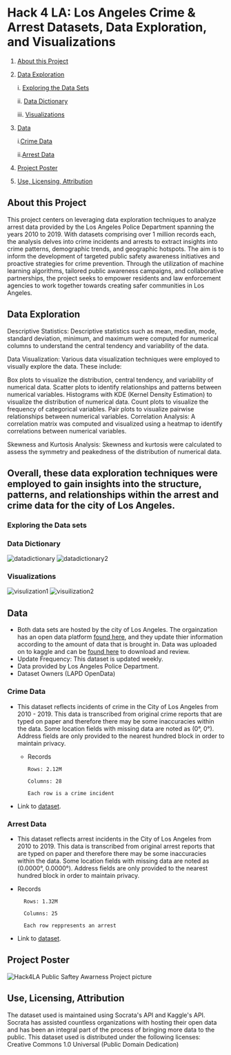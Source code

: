 # Hack 4 LA: Los Angeles Crime & Arrest Datasets, Data Exploration, and Visualizations


1. [About this Project](#about-this-project)
2. [Data Exploration](#data-exploration)
   
   i. [Exploring the Data Sets](#exploring-the-data-sets)
   
   ii. [Data Dictionary](#data-dictionary)
   
   iii. [Visualizations](#visualizations)
   
4. [Data](#data)

      i.[Crime Data](#crime-data)

      ii.[Arrest Data](#arrest-data)

6. [Project Poster](project-Poster)
7. [Use, Licensing, Attribution](#use-licensing-attribution)




## About this Project
This project centers on leveraging data exploration techniques to analyze arrest data provided by the Los Angeles Police Department spanning the years 2010 to 2019. With datasets comprising over 1 million records each, the analysis delves into crime incidents and arrests to extract insights into crime patterns, demographic trends, and geographic hotspots. The aim is to inform the development of targeted public safety awareness initiatives and proactive strategies for crime prevention. Through the utilization of machine learning algorithms, tailored public awareness campaigns, and collaborative partnerships, the project seeks to empower residents and law enforcement agencies to work together towards creating safer communities in Los Angeles.



## Data Exploration
Descriptive Statistics: Descriptive statistics such as mean, median, mode, standard deviation, minimum, and maximum were computed for numerical columns to understand the central tendency and variability of the data.

Data Visualization: Various data visualization techniques were employed to visually explore the data. These include:

Box plots to visualize the distribution, central tendency, and variability of numerical data.
Scatter plots to identify relationships and patterns between numerical variables.
Histograms with KDE (Kernel Density Estimation) to visualize the distribution of numerical data.
Count plots to visualize the frequency of categorical variables.
Pair plots to visualize pairwise relationships between numerical variables.
Correlation Analysis: A correlation matrix was computed and visualized using a heatmap to identify correlations between numerical variables. 

Skewness and Kurtosis Analysis: Skewness and kurtosis were calculated to assess the symmetry and peakedness of the distribution of numerical data. 

Overall, these data exploration techniques were employed to gain insights into the structure, patterns, and relationships within the arrest and crime data for the city of Los Angeles.
-
### Exploring the Data sets

### Data Dictionary
![datadictionary](https://github.com/Lalla22/LA-Crime-and-Arrest-Data-Science-Project-Hack4LA-/assets/47159210/92dcd1bd-ec55-4abb-b8fb-8d7c1d1a88a4)
![datadictionary2](https://github.com/Lalla22/LA-Crime-and-Arrest-Data-Science-Project-Hack4LA-/assets/47159210/5d5ec129-20cd-41ed-b9d5-5e9268262829)

### Visualizations
![visulization1](https://github.com/Lalla22/LA-Crime-and-Arrest-Data-Science-Project-Hack4LA-/assets/47159210/c31ee3a5-f75e-4669-b011-a89fead62705)
![visuilization2](https://github.com/Lalla22/LA-Crime-and-Arrest-Data-Science-Project-Hack4LA-/assets/47159210/99aec3d0-1685-434e-84fe-dfc1c25f00fa)

## Data 
- Both data sets are hosted by the city of Los Angeles. The orgainzation has an open data platform [found here](https://data.lacity.org/), and they update thier information according to the amount of data that is brought in. Data was uploaded on to kaggle and can be [found here](https://www.kaggle.com/datasets/cityofLA/los-angeles-crime-arrest-data/data) to download and review.
- Update Frequency: This dataset is updated weekly.
- Data provided by Los Angeles Police Department.
- Dataset Owners (LAPD OpenData)
### Crime Data
 - This dataset reflects incidents of crime in the City of Los Angeles from 2010 - 2019. This data is transcribed from original crime reports that are typed on paper and therefore there may be some inaccuracies within the data. Some location fields with missing data are noted as (0°, 0°). Address fields are only provided to the nearest hundred block in order to maintain privacy.
   - Records
   
         Rows: 2.12M

         Columns: 28

         Each row is a crime incident
 - Link to [dataset](https://data.lacity.org/Public-Safety/Crime-Data-from-2010-to-2019/63jg-8b9z/about_data).
### Arrest Data
 - This dataset reflects arrest incidents in the City of Los Angeles from 2010 to 2019. This data is transcribed from original arrest reports that are typed on paper and therefore there may be some inaccuracies within the data. Some location fields with missing data are noted as (0.0000°, 0.0000°). Address fields are only provided to the nearest hundred block in order to maintain privacy.
 - Records
   
         Rows: 1.32M

         Columns: 25

         Each row reppresents an arrest
 - Link to [dataset](https://data.lacity.org/Public-Safety/Arrest-Data-from-2010-to-2019/yru6-6re4/about_data).

## Project Poster
![Hack4LA Public Saftey Awarness Project picture](https://github.com/Lalla22/LA-Crime-and-Arrest-Data-Science-Project-Hack4LA-/assets/47159210/0e2295ee-1287-4e8d-8f78-28b3962b7f30)

## Use, Licensing, Attribution
The dataset used is maintained using Socrata's API and Kaggle's API. Socrata has assisted countless organizations with hosting their open data and has been an integral part of the process of bringing more data to the public.
This dataset used is distributed under the following licenses: Creative Commons 1.0 Universal (Public Domain Dedication)
